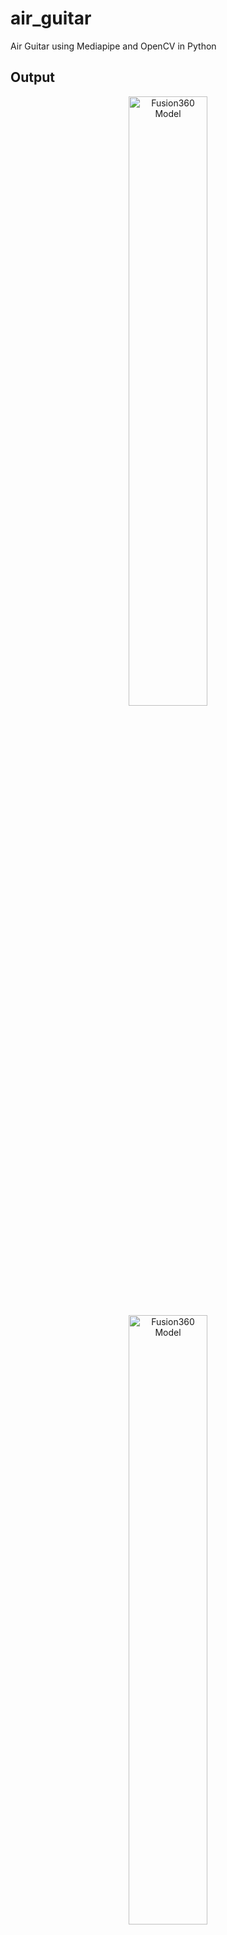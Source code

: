 # air_guitar
Air Guitar using Mediapipe and OpenCV in Python

## Output
<div align="center">
<img  alt="Fusion360 Model" width="50%" src="https://gitlab.com/nilutpolkashyap/git_images/-/raw/main/air_guitar/openvino_openpose/Output1.JPG" />
</div>
<div align="center">
<img  alt="Fusion360 Model" width="50%" src="https://gitlab.com/nilutpolkashyap/git_images/-/raw/main/air_guitar/openvino_openpose/Output2.JPG" />
</div>

## Output Video - https://youtu.be/jAbdUZQsDHc

Guitar Chords collected from - https://sampleswap.org/filebrowser-new.php?d=INSTRUMENTS+%28MULTISAMPLED%29%2FGUITAR%2Fclean+electric+guitar+chords%2F
